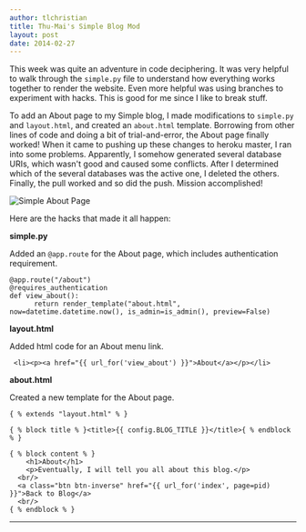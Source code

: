```yaml
---
author: tlchristian
title: Thu-Mai's Simple Blog Mod
layout: post
date: 2014-02-27
---
```


This week was quite an adventure in code deciphering.  It was very helpful to walk through the `simple.py` file to understand how everything works together to render the website.  Even more helpful was using branches to experiment with hacks.  This is good for me since I like to break stuff.

To add an About page to my Simple blog, I made modifications to `simple.py` and `layout.html`, and created an `about.html` template.  Borrowing from other lines of code and doing a bit of trial-and-error, the About page finally worked!  When it came to pushing up these changes to heroku master, I ran into some problems.  Apparently, I somehow generated several database URIs, which wasn't good and caused some conflicts.  After I determined which of the several databases was the active one, I deleted the others.  Finally, the pull worked and so did the push.  Mission accomplished!

![Simple About Page](https://lh4.googleusercontent.com/-XWJl-_MOwzs/Uw-IOPGEEOI/AAAAAAAABB4/lO9esRc8VU4/w912-h429-no/Simple_about.png)


Here are the hacks that made it all happen:

**simple.py**

Added an `@app.route` for the About page, which includes authentication requirement.

```
@app.route("/about")
@requires_authentication
def view_about():
      return render_template("about.html", now=datetime.datetime.now(), is_admin=is_admin(), preview=False)		
```


**layout.html**

Added html code for an About menu link.

```
 <li><p><a href="{{ url_for('view_about') }}">About</a></p></li>
```


**about.html**

Created a new template for the About page.

```
{ % extends "layout.html" % }

{ % block title % }<title>{{ config.BLOG_TITLE }}</title>{ % endblock % }

{ % block content % }
	<h1>About</h1>
	<p>Eventually, I will tell you all about this blog.</p>
  <br/>
  <a class="btn btn-inverse" href="{{ url_for('index', page=pid) }}">Back to Blog</a>
  <br/>
{ % endblock % }
```
 
 
***